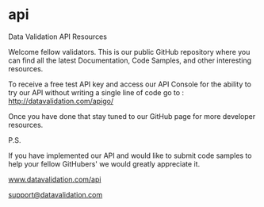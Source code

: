 api
===

Data Validation API Resources

Welcome fellow validators. This is our public GitHub repository where you can find 
all the latest Documentation, Code Samples, and other interesting resources. 

To receive a free test API key and access our API Console for the ability to try our API 
without writing a single line of code go to : http://datavalidation.com/apigo/

Once you have done that stay tuned to our GitHub page for more developer resources. 

P.S. 

If you have implemented our API and would like to submit code samples to help your fellow
GitHubers' we would greatly appreciate it. 

www.datavalidation.com/api

support@datavalidation.com
